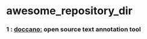 # awesome_repository_dir

### 1 : [doccano:](https://github.com/doccano/doccano) open source text annotation tool 
